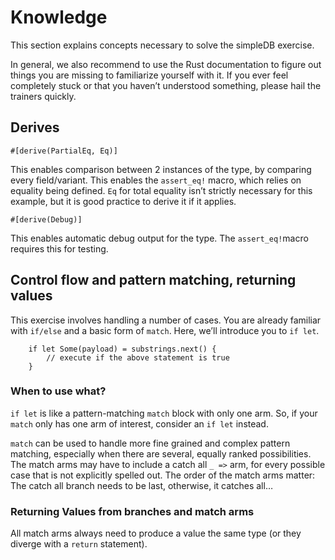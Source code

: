 # Knowledge

This section explains concepts necessary to solve the simpleDB exercise.

In general, we also recommend to use the Rust documentation to figure out things you are missing to familiarize yourself with it. If you ever feel completely stuck or that you haven’t understood something, please hail the trainers quickly.

## Derives

`#[derive(PartialEq, Eq)]`

  This enables comparison between 2 instances of the type, by comparing every field/variant. This enables the `assert_eq!` macro, which relies on equality being defined. `Eq` for total equality isn’t strictly necessary for this example, but it is good practice to derive it if it applies.

`#[derive(Debug)]`

This enables automatic debug output for the type. The `assert_eq!`macro requires this for testing.


## Control flow and pattern matching, returning values

This exercise involves handling a number of cases. You are already familiar with `if/else` and a basic form of `match`. Here, we’ll introduce you to `if let`.

```rust, ignore
    if let Some(payload) = substrings.next() {
        // execute if the above statement is true
    }
```


### When to use what?

`if let` is like a pattern-matching `match` block with only one arm. So, if your `match` only has one arm of interest, consider an `if let` instead.

`match` can be used to handle more fine grained and complex pattern matching, especially when there are several, equally ranked possibilities. The match arms may have to include a catch all `_ =>` arm, for every possible case that is not explicitly spelled out. The order of the match arms matter: The catch all branch needs to be last, otherwise, it catches all…

### Returning Values from branches and match arms

All match arms always need to produce a value the same type (or they diverge with a `return` statement).
